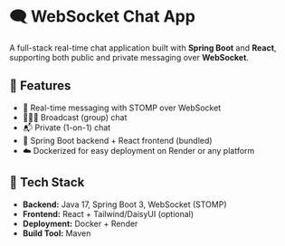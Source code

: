 # 🗨️ WebSocket Chat App

A full-stack real-time chat application built with **Spring Boot** and **React**, supporting both public and private messaging over **WebSocket**.

## 🚀 Features

- 🔄 Real-time messaging with STOMP over WebSocket
- 🧑‍🤝‍🧑 Broadcast (group) chat
- 📬 Private (1-on-1) chat
- 🔗 Spring Boot backend + React frontend (bundled)
- ☁️ Dockerized for easy deployment on Render or any platform

## 🧱 Tech Stack

- **Backend:** Java 17, Spring Boot 3, WebSocket (STOMP)
- **Frontend:** React + Tailwind/DaisyUI (optional)
- **Deployment:** Docker + Render
- **Build Tool:** Maven

